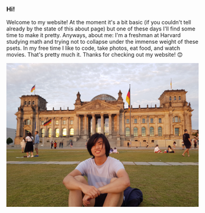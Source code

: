 ### Hi!

Welcome to my website! At the moment it's a bit basic (if you couldn't tell already by the state of this about page) but one of these days I'll find some time to make it pretty. Anyways, about me: I'm a freshman at Harvard studying math and trying not to collapse under the immense weight of these psets. In my free time I like to code, take photos, eat food, and watch movies. That's pretty much it. Thanks for checking out my website! 😊

![A picture of me!!](https://github.com/chaotea/website/blob/master/assets/images/bundestag.jpg)